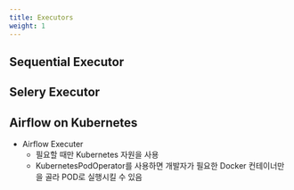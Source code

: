 ```yaml
---
title: Executors
weight: 1
---
```

## Sequential Executor

## Selery Executor

## Airflow on Kubernetes
- Airflow Executer
  - 필요할 때만 Kubernetes 자원을 사용
  - KubernetesPodOperator를 사용하면 개발자가 필요한 Docker 컨테이너만을 골라 POD로 실행시킬 수 있음